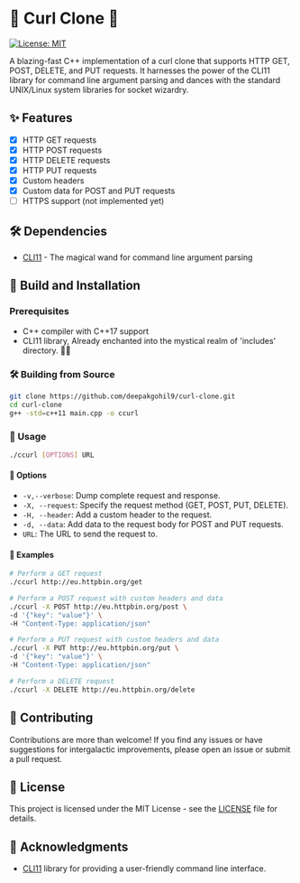 # 🚀 Curl Clone 🚀

[![License: MIT](https://img.shields.io/badge/License-MIT-yellow.svg)](https://opensource.org/licenses/MIT)

A blazing-fast C++ implementation of a curl clone that supports HTTP GET, POST, DELETE, and PUT requests. It harnesses the power of the CLI11 library for command line argument parsing and dances with the standard UNIX/Linux system libraries for socket wizardry.

## ✨ Features

- [x] HTTP GET requests
- [x] HTTP POST requests
- [x] HTTP DELETE requests
- [x] HTTP PUT requests
- [x] Custom headers
- [x] Custom data for POST and PUT requests
- [ ] HTTPS support (not implemented yet)

## 🛠️ Dependencies

- [CLI11](https://github.com/CLIUtils/CLI11) - The magical wand for command line argument parsing

## 🚧 Build and Installation

### Prerequisites

- C++ compiler with C++17 support
- CLI11 library, Already enchanted into the mystical realm of 'includes' directory. 🌌✨


### 🛠️ Building from Source

```bash
git clone https://github.com/deepakgohil9/curl-clone.git
cd curl-clone
g++ -std=c++11 main.cpp -o ccurl
```

### 🚀 Usage

```bash
./ccurl [OPTIONS] URL
```

#### 🎉 Options

- `-v,--verbose`: Dump complete request and response.
- `-X, --request`: Specify the request method (GET, POST, PUT, DELETE).
- `-H, --header`: Add a custom header to the request.
- `-d, --data`: Add data to the request body for POST and PUT requests.
- `URL`: The URL to send the request to.

#### 🚀 Examples

```bash
# Perform a GET request
./ccurl http://eu.httpbin.org/get 

# Perform a POST request with custom headers and data
./ccurl -X POST http://eu.httpbin.org/post \
-d '{"key": "value"}' \
-H "Content-Type: application/json"

# Perform a PUT request with custom headers and data
./ccurl -X PUT http://eu.httpbin.org/put \ 
-d '{"key": "value"}' \
-H "Content-Type: application/json"

# Perform a DELETE request
./ccurl -X DELETE http://eu.httpbin.org/delete 
```

## 🤝 Contributing

Contributions are more than welcome! If you find any issues or have suggestions for intergalactic improvements, please open an issue or submit a pull request.

## 📄 License

This project is licensed under the MIT License - see the [LICENSE](LICENSE) file for details.

## 🙌 Acknowledgments

- [CLI11](https://github.com/CLIUtils/CLI11) library for providing a user-friendly command line interface.
